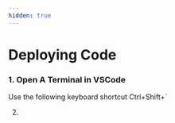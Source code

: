 ```yaml
---
hidden: true
---
```


# Deploying Code



### 1. Open A Terminal in VSCode

Use the following keyboard shortcut Ctrl+Shift+\`

2.

